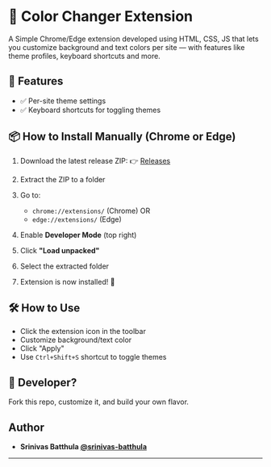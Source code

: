 # 🎨 Color Changer Extension

A Simple Chrome/Edge extension developed using HTML, CSS, JS that lets you customize background and text colors per site — with features like theme profiles, keyboard shortcuts and more.


## 🔧 Features

- ✅ Per-site theme settings
- ✅ Keyboard shortcuts for toggling themes


## 📦 How to Install Manually (Chrome or Edge)

1. Download the latest release ZIP:
   👉 [Releases](https://github.com/srinivas-batthula/Color-Changer-Extension/releases/download/v1.0/extension1.zip.zip)

2. Extract the ZIP to a folder

3. Go to:
   - `chrome://extensions/` (Chrome) OR
   - `edge://extensions/` (Edge)

4. Enable **Developer Mode** (top right)

5. Click **"Load unpacked"**

6. Select the extracted folder

7. Extension is now installed! 🎉


## 🛠️ How to Use

- Click the extension icon in the toolbar
- Customize background/text color
- Click "Apply"
- Use `Ctrl+Shift+S` shortcut to toggle themes


## 🧠 Developer?

Fork this repo, customize it, and build your own flavor.


## Author

- **Srinivas Batthula [@srinivas-batthula](https://github.com/srinivas-batthula)**


---
